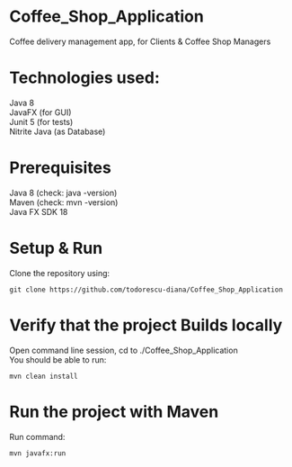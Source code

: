 # Coffee_Shop_Application
Coffee delivery management app, for Clients & Coffee Shop Managers

# Technologies used:
Java 8<br />
JavaFX (for GUI)<br />
Junit 5 (for tests)<br />
Nitrite Java (as Database)

# Prerequisites
Java 8 (check: java -version)<br />
Maven (check: mvn -version)<br />
Java FX SDK 18

# Setup & Run
Clone the repository using:
```
git clone https://github.com/todorescu-diana/Coffee_Shop_Application
```

# Verify that the project Builds locally
Open command line session, cd to ./Coffee_Shop_Application<br />
You should be able to run:
```
mvn clean install
```

# Run the project with Maven
Run command:
```
mvn javafx:run
```
